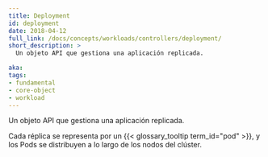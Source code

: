 ```yaml
---
title: Deployment
id: deployment
date: 2018-04-12
full_link: /docs/concepts/workloads/controllers/deployment/
short_description: >
  Un objeto API que gestiona una aplicación replicada.

aka:
tags:
- fundamental
- core-object
- workload
---
```

 Un objeto API que gestiona una aplicación replicada.

<!--more-->

Cada réplica se representa por un {{< glossary_tooltip term_id="pod" >}},
y los Pods se distribuyen a lo largo de los nodos del clúster.

